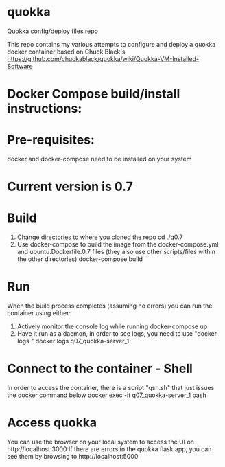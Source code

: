 # quokka
Quokka config/deploy files repo

This repo contains my various attempts to configure and deploy a quokka docker container based on Chuck Black's https://github.com/chuckablack/quokka/wiki/Quokka-VM-Installed-Software

# Docker Compose build/install instructions:

# Pre-requisites:
docker and docker-compose need to be installed on your system

# Current version is 0.7
# Build
1. Change directories to where you cloned the repo
  cd ./q0.7
2. Use docker-compose to build the image from the docker-compose.yml and ubuntu.Dockerfile.0.7 files (they also use other scripts/files within the other directories)
  docker-compose build

# Run
When the build process completes (assuming no errors) you can run the container using either:
1. Actively monitor the console log while running
  docker-compose up
2. Have it run as a daemon, in order to see logs, you need to use "docker logs <container name>"
  docker logs q07_quokka-server_1

# Connect to the container - Shell
In order to access the container, there is a script "qsh.sh" that just issues the docker command below
  docker exec -it q07_quokka-server_1 bash


# Access quokka
You can use the browser on your local system to access the UI on http://localhost:3000
If there are errors in the quokka flask app, you can see them by browsing to http://localhost:5000


